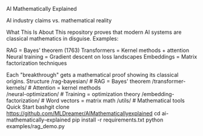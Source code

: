 AI Mathematically Explained

AI industry claims vs. mathematical reality

What This Is About
This repository proves that modern AI systems are classical mathematics in disguise.
Examples:

RAG = Bayes' theorem (1763)
Transformers = Kernel methods + attention
Neural training = Gradient descent on loss landscapes
Embeddings = Matrix factorization techniques

Each "breakthrough" gets a mathematical proof showing its classical origins.
Structure
/rag-bayesian/          # RAG = Bayes' theorem
/transformer-kernels/   # Attention = kernel methods  
/neural-optimization/   # Training = optimization theory
/embedding-factorization/  # Word vectors = matrix math
/utils/                 # Mathematical tools
Quick Start
bashgit clone https://github.com/MLDreamer/AIMathematicallyexplained
cd ai-mathematically-explained
pip install -r requirements.txt
python examples/rag_demo.py

